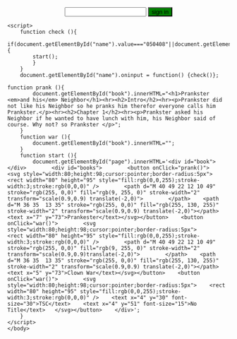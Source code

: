 <!DOCTYPE html>
<html>
    <head>
        <meta charset="utf-8">
        <title>A.R.C. books</title>
        <style>
            #page{
                text-align: center;
            }
            #book{
                overflow: auto;
                width: 100%;
                height: 450px;
            }
            button{
                background:green;
            }
            #books{
                overflow: auto;
                height: 115px;
                border: 2px solid red;
                border-radius: 12px;
            }
        </style>
    </head>
    <body>
        <div id="page">
            <input id="name">
            <button onClick="check()">sign in</button>
        </div>

    
    
    <script>
        function check (){
            if(document.getElementById("name").value==="050408"||document.getElementById("name").value==="test"||document.getElementById("name").value==="tsc"){
            start();
            }
        }
        document.getElementById("name").oninput = function() {check()};

    function prank (){
            document.getElementById("book").innerHTML="<h1>Prankster <em>and his</em> Neighbor</h1><hr><h2>Intro</h2><hr><p>Prankster did not like his Neighbor so he pranks him therefor everyone calls him Prankster.</p><hr><h2>Chapter 1</h2><hr><p>Prankster asked his Neighbor if he wanted to have lunch with him, his Neighbor said of course. Why not? so Prankster </p>";
        }
        function war (){
            document.getElementById("book").innerHTML="";
        }
        function start (){
            document.getElementById("page").innerHTML='<div id="book"></div>        <div id="books">        <button onClick="prank()">        <svg style="width:80;height:98;cursor:pointer;border-radius:5px">        <rect width="80" height="95" style="fill:rgb(0,0,255);stroke-width:3;stroke:rgb(0,0,0)" />        <path d="M 40 49 22 12 10 49" stroke="rgb(255, 0,0)" fill="rgb(9, 255, 0)" stroke-width="2" transform="scale(0.9,0.9) translate(-2,0)">        </path>    <path d="M 36 35  13 35" stroke="rgb(255, 0,0)" fill="rgb(255, 130, 255)" stroke-width="2" transform="scale(0.9,0.9) translate(-2,0)"></path>    <text x="7" y="73">Prankester</text></svg></button>    <button onClick="war()">        <svg style="width:80;height:98;cursor:pointer;border-radius:5px">        <rect width="80" height="95" style="fill:rgb(0,0,255);stroke-width:3;stroke:rgb(0,0,0)" />        <path d="M 40 49 22 12 10 49" stroke="rgb(255, 0,0)" fill="rgb(9, 255, 0)" stroke-width="2" transform="scale(0.9,0.9)translate(-2,0)">        </path>    <path d="M 36 35  13 35" stroke="rgb(255, 0,0)" fill="rgb(255, 130, 255)" stroke-width="2" transform="scale(0.9,0.9) translate(-2,0)"></path>    <text x="5" y="73">Clown War</text></svg></button>    <button onClick="war()">        <svg style="width:80;height:98;cursor:pointer;border-radius:5px">    <rect width="80" height="95" style="fill:rgb(0,0,255);stroke-width:3;stroke:rgb(0,0,0)" />    <text x="4" y="30" font-size="30">TSC</text>    <text x="4" y="51" font-size="15">No Title</text>   </svg></button>    </div>';
        }
    </script>
    </body>
</html>
